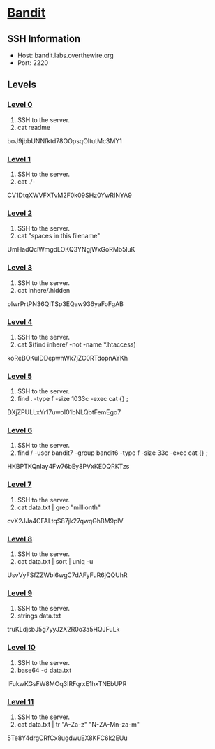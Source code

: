# [Bandit](https://overthewire.org/wargames/bandit/)

## SSH Information

- Host: bandit.labs.overthewire.org
- Port: 2220

## Levels

### [Level 0](https://overthewire.org/wargames/bandit/bandit1.html)

1. SSH to the server.
2. cat readme

boJ9jbbUNNfktd78OOpsqOltutMc3MY1

### [Level 1](https://overthewire.org/wargames/bandit/bandit2.html)

1. SSH to the server.
2. cat ./-

CV1DtqXWVFXTvM2F0k09SHz0YwRINYA9

### [Level 2](https://overthewire.org/wargames/bandit/bandit3.html)

1. SSH to the server.
2. cat "spaces in this filename"

UmHadQclWmgdLOKQ3YNgjWxGoRMb5luK

### [Level 3](https://overthewire.org/wargames/bandit/bandit4.html)

1. SSH to the server.
2. cat inhere/.hidden

pIwrPrtPN36QITSp3EQaw936yaFoFgAB

### [Level 4](https://overthewire.org/wargames/bandit/bandit5.html)

1. SSH to the server.
2. cat $(find inhere/ -not -name *.htaccess)

koReBOKuIDDepwhWk7jZC0RTdopnAYKh

### [Level 5](https://overthewire.org/wargames/bandit/bandit6.html)

1. SSH to the server.
2. find . -type f -size 1033c -exec cat {} \;

DXjZPULLxYr17uwoI01bNLQbtFemEgo7

### [Level 6](https://overthewire.org/wargames/bandit/bandit7.html)

1. SSH to the server.
2. find / -user bandit7 -group bandit6 -type f -size 33c -exec cat {} \;

HKBPTKQnIay4Fw76bEy8PVxKEDQRKTzs

### [Level 7](https://overthewire.org/wargames/bandit/bandit8.html)

1. SSH to the server.
2. cat data.txt | grep "millionth"

cvX2JJa4CFALtqS87jk27qwqGhBM9plV

### [Level 8](https://overthewire.org/wargames/bandit/bandit9.html)

1. SSH to the server.
2. cat data.txt | sort | uniq -u

UsvVyFSfZZWbi6wgC7dAFyFuR6jQQUhR

### [Level 9](https://overthewire.org/wargames/bandit/bandit10.html)

1. SSH to the server.
2. strings data.txt

truKLdjsbJ5g7yyJ2X2R0o3a5HQJFuLk

### [Level 10](https://overthewire.org/wargames/bandit/bandit11.html)

1. SSH to the server.
2. base64 -d data.txt

IFukwKGsFW8MOq3IRFqrxE1hxTNEbUPR

### [Level 11](https://overthewire.org/wargames/bandit/bandit12.html)

1. SSH to the server.
2. cat data.txt | tr "A-Za-z" "N-ZA-Mn-za-m"

5Te8Y4drgCRfCx8ugdwuEX8KFC6k2EUu
